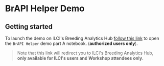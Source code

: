 # BrAPI Helper Demo
## Getting started

To launch the demo on ILCI's Breeding Analytics Hub [follow this link](https://ciap.ilci.scienceversa.com/hub/user-redirect/git-pull?repo=https%3A%2F%2Fgithub.com%2Fagostof%2FILCI-BAH-Workshop-2024&urlpath=lab%2Ftree%2FILCI-BAH-Workshop-2024%2F2024_BAH_Workshop_BrAPI_Helper_Demo.ipynb&branch=main) to open the `BrAPI Helper` demo part A notebook. (**authorized users only**).
>Note that this link will redirect you to ILCI's Breeding Analytics Hub, **only available for ILCI's users and Workshop attendees only**.
